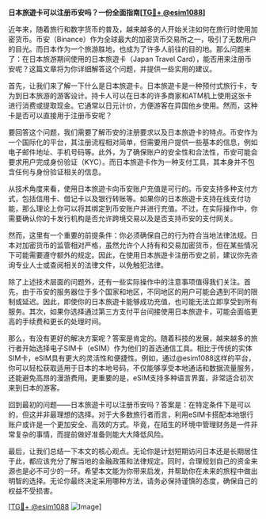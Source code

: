 **日本旅遊卡可以注册币安吗？一份全面指南[[TG💪+ @esim1088](https://t.me/s/esim1088)]**

近年来，随着旅行和数字货币的普及，越来越多的人开始关注如何在旅行时使用加密货币。币安（Binance）作为全球最大的加密货币交易所之一，吸引了无数用户的目光。而日本作为一个旅游胜地，也成为了许多人前往的目的地。那么问题来了：在日本旅游期间使用的日本旅遊卡（Japan Travel Card），能否用来注册币安呢？这篇文章将为你详细解答这个问题，并提供一些实用的建议。

首先，让我们来了解一下什么是日本旅遊卡。日本旅遊卡是一种预付式旅行卡，专为到日本旅游的游客设计。持卡人可以在日本的许多商家和ATM机上使用这张卡进行消费或提取现金。它通常以日元计价，方便游客在异国他乡使用。然而，这种卡是否可以直接用于注册币安呢？

要回答这个问题，我们需要了解币安的注册要求以及日本旅遊卡的特点。币安作为一个国际化的平台，其注册流程相对简单，但需要用户提供一些基本的信息，例如电子邮件地址、手机号码等。此外，为了确保账户的安全性和合法性，币安可能会要求用户完成身份验证（KYC）。而日本旅遊卡作为一种支付工具，其本身并不包含任何与身份验证相关的信息。

从技术角度来看，使用日本旅遊卡向币安账户充值是可行的。币安支持多种支付方式，包括信用卡、借记卡以及银行转账等。如果你的日本旅遊卡支持在线支付功能，那么理论上你可以将其绑定到币安账户并进行充值。不过，在实际操作中，你需要确认你的卡发行机构是否允许跨境交易以及是否支持币安的支付网关。

然而，这里有一个重要的前提条件：你必须确保自己的行为符合当地法律法规。日本对加密货币的监管相对严格，虽然允许个人持有和交易加密货币，但在某些情况下可能需要遵守额外的规定。因此，在使用日本旅遊卡注册币安之前，建议你先咨询专业人士或查阅相关的法律文件，以免触犯法律。

除了上述技术层面的问题外，还有一些实际操作中的注意事项值得我们关注。首先，由于币安的服务器位于多个国家和地区，不同地区的用户可能会遇到不同的限制或延迟。因此，即使你的日本旅遊卡能够成功充值，也可能无法立即享受到所有服务。其次，如果你选择通过第三方支付平台间接使用日本旅遊卡，可能会面临更高的手续费和更长的处理时间。

那么，有没有更好的解决方案呢？答案是肯定的。随着科技的发展，越来越多的旅行者开始选择电子SIM卡（eSIM）作为他们的首选通信工具。相比于传统的实体SIM卡，eSIM具有更大的灵活性和便捷性。例如，通过@esim1088这样的平台，你可以轻松获取适用于日本的本地号码，不仅能够享受本地通话和数据流量服务，还能避免高昂的漫游费用。更重要的是，eSIM支持多种语言界面，非常适合初次来到日本的游客。

回到最初的问题——日本旅遊卡可以注册币安吗？答案是：在特定条件下是可以的，但这并非最理想的选择。对于大多数旅行者而言，利用eSIM卡搭配本地银行账户或许是一个更加安全、高效的方式。毕竟，在陌生的环境中管理财务是一件非常复杂的事情，而提前做好准备则能大大降低风险。

最后，让我们总结一下本文的核心观点。无论你是计划短期访问日本还是长期居住于此，都应该充分了解当地的金融政策和法律规定。同时，合理规划自己的资金来源也是必不可少的一环。希望本文能为你带来启发，并帮助你在未来的旅程中做出明智的选择。无论你最终决定采用哪种方法，请务必保持谨慎的态度，确保自己的权益不受损害。

[[TG💪+ @esim1088](https://t.me/s/esim1088) ![Image](https://i.postimg.cc/4NQfJmqS/Snipaste-2025-05-13-00-14-12.png)]